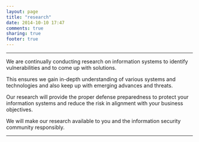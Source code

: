 ```yaml
---
layout: page
title: "research"
date: 2014-10-10 17:47
comments: true
sharing: true
footer: true
---
```

***
We are continually conducting research on information systems to identify vulnerabilities and
to come up with solutions.

This ensures we gain in-depth understanding of various systems and
technologies and also keep up with emerging advances and threats.

Our research will provide the proper defense preparedness to protect your information systems and reduce the risk in alignment with your business objectives.

We will make our research available to you and the information security community responsibly.
***
